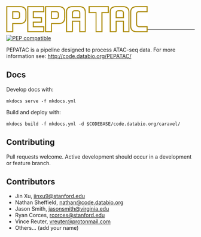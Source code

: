 <img src="docs/img/pepatac_logo_white.svg" alt="pepatac logo" height="70" align="left"/>

<br></br>

---

[![PEP compatible](http://pepkit.github.io/img/PEP-compatible-green.svg)](http://pepkit.github.io)

PEPATAC is a pipeline designed to process ATAC-seq data. For more information see: http://code.databio.org/PEPATAC/

## Docs

Develop docs with:

```
mkdocs serve -f mkdocs.yml
```

Build and deploy with:

```
mkdocs build -f mkdocs.yml -d $CODEBASE/code.databio.org/caravel/
```

## Contributing

Pull requests welcome. Active development should occur in a development or feature branch.

## Contributors

* Jin Xu, jinxu9@stanford.edu
* Nathan Sheffield, nathan@code.databio.org
* Jason Smith, jasonsmith@virginia.edu
* Ryan Corces, rcorces@stanford.edu
* Vince Reuter, vreuter@protonmail.com
* Others... (add your name)

